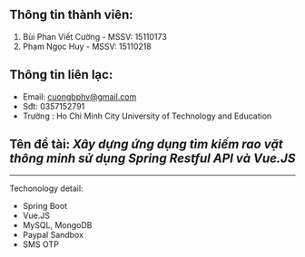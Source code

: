 ## Thông tin thành viên:
1. Bùi Phan Viết Cường - MSSV: 15110173
2. Phạm Ngọc Huy - MSSV: 15110218

## Thông tin liên lạc:
- Email: cuongbphv@gmail.com
- Sđt: 0357152791
- Trường : Ho Chi Minh City University of Technology and Education

## Tên đề tài: *Xây dựng ứng dụng tìm kiếm rao vặt thông minh sử dụng Spring Restful API và Vue.JS*
---
Techonology detail:
- Spring Boot
- Vue.JS
- MySQL, MongoDB
- Paypal Sandbox
- SMS OTP